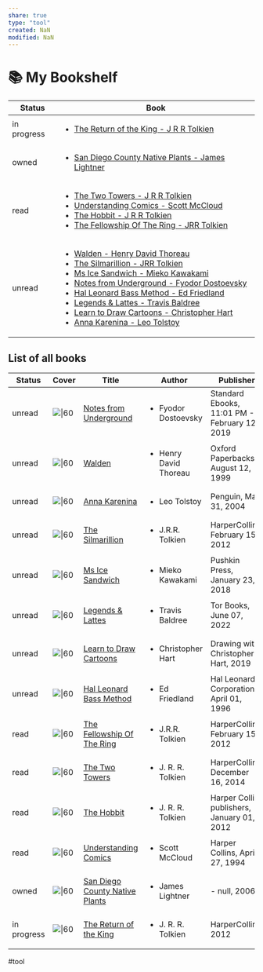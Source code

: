 ```yaml
---
share: true
type: "tool"
created: NaN 
modified: NaN
---
```

# 📚 My Bookshelf

| Status      | Book                                                                                                                                                                                                                                                                                                                                                                                                                                                                                                                                                                                                                                                                                                                                                                                                                                                                                                                                                                    |
| ----------- | ----------------------------------------------------------------------------------------------------------------------------------------------------------------------------------------------------------------------------------------------------------------------------------------------------------------------------------------------------------------------------------------------------------------------------------------------------------------------------------------------------------------------------------------------------------------------------------------------------------------------------------------------------------------------------------------------------------------------------------------------------------------------------------------------------------------------------------------------------------------------------------------------------------------------------------------------------------------------- |
| in progress | <ul><li>[The Return of the King - J R R Tolkien](06%20-%20Literature/00%20-%20Records/The%20Return%20of%20the%20King%20-%20J%20R%20R%20Tolkien.md.md)</li></ul>                                                                                                                                                                                                                                                                                                                                                                                                                                                                                                                                                                                                                                                                                                                                                                                                                                   |
| owned       | <ul><li>[San Diego County Native Plants - James Lightner](06%20-%20Literature/00%20-%20Records/San%20Diego%20County%20Native%20Plants%20-%20James%20Lightner.md.md)</li></ul>                                                                                                                                                                                                                                                                                                                                                                                                                                                                                                                                                                                                                                                                                                                                                                                                                 |
| read        | <ul><li>[The Two Towers - J R R Tolkien](06%20-%20Literature/00%20-%20Records/The%20Two%20Towers%20-%20J%20R%20R%20Tolkien.md.md)</li><li>[Understanding Comics - Scott McCloud](06%20-%20Literature/00%20-%20Records/Understanding%20Comics%20-%20Scott%20McCloud.md.md)</li><li>[The Hobbit - J R R Tolkien](06%20-%20Literature/00%20-%20Records/The%20Hobbit%20-%20J%20R%20R%20Tolkien.md.md)</li><li>[The Fellowship Of The Ring - JRR Tolkien](06%20-%20Literature/00%20-%20Records/The%20Fellowship%20Of%20The%20Ring%20-%20JRR%20Tolkien.md.md)</li></ul>                                                                                                                                                                                                                                                                                                                                                                                                                                                                                       |
| unread      | <ul><li>[Walden - Henry David Thoreau](06%20-%20Literature/00%20-%20Records/Walden%20-%20Henry%20David%20Thoreau.md.md)</li><li>[The Silmarillion - JRR Tolkien](06%20-%20Literature/00%20-%20Records/The%20Silmarillion%20-%20JRR%20Tolkien.md.md)</li><li>[Ms Ice Sandwich - Mieko Kawakami](06%20-%20Literature/00%20-%20Records/Ms%20Ice%20Sandwich%20-%20Mieko%20Kawakami.md.md)</li><li>[Notes from Underground - Fyodor Dostoevsky](06%20-%20Literature/00%20-%20Records/Notes%20from%20Underground%20-%20Fyodor%20Dostoevsky.md.md)</li><li>[Hal Leonard Bass Method - Ed Friedland](06%20-%20Literature/00%20-%20Records/Hal%20Leonard%20Bass%20Method%20-%20Ed%20Friedland.md.md)</li><li>[Legends & Lattes - Travis Baldree](06%20-%20Literature/00%20-%20Records/Legends%20&%20Lattes%20-%20Travis%20Baldree.md.md)</li><li>[Learn to Draw Cartoons - Christopher Hart](06%20-%20Literature/00%20-%20Records/Learn%20to%20Draw%20Cartoons%20-%20Christopher%20Hart.md.md)</li><li>[Anna Karenina - Leo Tolstoy](06%20-%20Literature/00%20-%20Records/Anna%20Karenina%20-%20Leo%20Tolstoy.md.md)</li></ul> |


## List of all books

| Status      | Cover                                                                                                                    | Title                                                                                                               | Author                                | Publisher                                     |
| ----------- | ------------------------------------------------------------------------------------------------------------------------ | ------------------------------------------------------------------------------------------------------------------- | ------------------------------------- | --------------------------------------------- |
| unread      | ![\|60](http://books.google.com/books/content?id=8x0ZEAAAQBAJ&printsec=frontcover&img=1&zoom=1&edge=curl&source=gbs_api) | [Notes from Underground](./Notes%20from%20Underground%20-%20Fyodor%20Dostoevsky.md)              | <ul><li>Fyodor Dostoevsky</li></ul>   | Standard Ebooks, 11:01 PM - February 12, 2019 |
| unread      | ![\|60](http://books.google.com/books/content?id=yoDC8r-lZ68C&printsec=frontcover&img=1&zoom=1&edge=curl&source=gbs_api) | [Walden](./Walden%20-%20Henry%20David%20Thoreau.md)                                            | <ul><li>Henry David Thoreau</li></ul> | Oxford Paperbacks, August 12, 1999            |
| unread      | ![\|60](http://books.google.com/books/content?id=W4r7lF_MSMYC&printsec=frontcover&img=1&zoom=1&edge=curl&source=gbs_api) | [Anna Karenina](./Anna%20Karenina%20-%20Leo%20Tolstoy.md)                                      | <ul><li>Leo Tolstoy</li></ul>         | Penguin, May 31, 2004                         |
| unread      | ![\|60](http://books.google.com/books/content?id=4OfWWfRDAXcC&printsec=frontcover&img=1&zoom=1&edge=curl&source=gbs_api) | [The Silmarillion](./The%20Silmarillion%20-%20JRR%20Tolkien.md)                                | <ul><li>J.R.R. Tolkien</li></ul>      | HarperCollins, February 15, 2012              |
| unread      | ![\|60](http://books.google.com/books/content?id=fJ9nDQAAQBAJ&printsec=frontcover&img=1&zoom=1&edge=curl&source=gbs_api) | [Ms Ice Sandwich](./Ms%20Ice%20Sandwich%20-%20Mieko%20Kawakami.md)                               | <ul><li>Mieko Kawakami</li></ul>      | Pushkin Press, January 23, 2018               |
| unread      | ![\|60](http://books.google.com/books/content?id=7lJzEAAAQBAJ&printsec=frontcover&img=1&zoom=1&edge=curl&source=gbs_api) | [Legends & Lattes](./Legends%20&%20Lattes%20-%20Travis%20Baldree.md)                             | <ul><li>Travis Baldree</li></ul>      | Tor Books, June 07, 2022                      |
| unread      | ![\|60](http://books.google.com/books/content?id=TwyjvQEACAAJ&printsec=frontcover&img=1&zoom=1&source=gbs_api)           | [Learn to Draw Cartoons](./Learn%20to%20Draw%20Cartoons%20-%20Christopher%20Hart.md)               | <ul><li>Christopher Hart</li></ul>    | Drawing with Christopher Hart, 2019           |
| unread      | ![\|60](http://books.google.com/books/content?id=Ve2BAAAAQBAJ&printsec=frontcover&img=1&zoom=1&edge=curl&source=gbs_api) | [Hal Leonard Bass Method](./Hal%20Leonard%20Bass%20Method%20-%20Ed%20Friedland.md)                 | <ul><li>Ed Friedland</li></ul>        | Hal Leonard Corporation, April 01, 1996       |
| read        | ![\|60](http://books.google.com/books/content?id=aWZzLPhY4o0C&printsec=frontcover&img=1&zoom=1&edge=curl&source=gbs_api) | [The Fellowship Of The Ring](./The%20Fellowship%20Of%20The%20Ring%20-%20JRR%20Tolkien.md)            | <ul><li>J.R.R. Tolkien</li></ul>      | HarperCollins, February 15, 2012              |
| read        | ![\|60](http://books.google.com/books/content?id=ns2qoAEACAAJ&printsec=frontcover&img=1&zoom=1&source=gbs_api)           | [The Two Towers](./The%20Two%20Towers%20-%20J%20R%20R%20Tolkien.md)                                  | <ul><li>J. R. R. Tolkien</li></ul>    | HarperCollins, December 16, 2014              |
| read        | ![\|60](http://books.google.com/books/content?id=RMD2ugAACAAJ&printsec=frontcover&img=1&zoom=1&source=gbs_api)           | [The Hobbit](./The%20Hobbit%20-%20J%20R%20R%20Tolkien.md)                                          | <ul><li>J. R. R. Tolkien</li></ul>    | Harper Collins publishers, January 01, 2012   |
| read        | ![\|60](http://books.google.com/books/content?id=tUwqbo48lp4C&printsec=frontcover&img=1&zoom=1&edge=curl&source=gbs_api) | [Understanding Comics](./Understanding%20Comics%20-%20Scott%20McCloud.md)                      | <ul><li>Scott McCloud</li></ul>       | Harper Collins, April 27, 1994                |
| owned       | ![\|60](http://books.google.com/books/content?id=wtMzAQAAIAAJ&printsec=frontcover&img=1&zoom=1&source=gbs_api)           | [San Diego County Native Plants](./San%20Diego%20County%20Native%20Plants%20-%20James%20Lightner.md) | <ul><li>James Lightner</li></ul>      | \- null, 2006                                 |
| in progress | ![\|60](http://books.google.com/books/content?id=1EcBuwAACAAJ&printsec=frontcover&img=1&zoom=1&source=gbs_api)           | [The Return of the King](./The%20Return%20of%20the%20King%20-%20J%20R%20R%20Tolkien.md)                  | <ul><li>J. R. R. Tolkien</li></ul>    | HarperCollins, 2012                           |


#tool